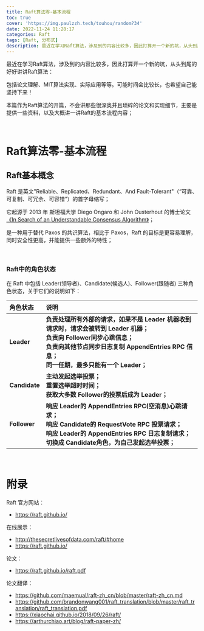```yaml
---
title: Raft算法零-基本流程
toc: true
cover: 'https://img.paulzzh.tech/touhou/random?34'
date: 2022-11-24 11:28:17
categories: Raft
tags: [Raft, 分布式]
description: 最近在学习Raft算法，涉及到的内容比较多，因此打算开一个新的坑，从头到尾的好好讲讲Raft算法。包括论文理解、MIT算法实现、实际应用等等。可能时间会比较长，也希望自己能坚持下来！本篇作为Raft算法的开篇，不会讲那些很深奥并且琐碎的论文和实现细节，主要是提供一些资料，以及大概讲一讲Raft的基本流程内容；
---
```


最近在学习Raft算法，涉及到的内容比较多，因此打算开一个新的坑，从头到尾的好好讲讲Raft算法：

包括论文理解、MIT算法实现、实际应用等等。可能时间会比较长，也希望自己能坚持下来！

本篇作为Raft算法的开篇，不会讲那些很深奥并且琐碎的论文和实现细节，主要是提供一些资料，以及大概讲一讲Raft的基本流程内容；

<br/>

<!--more-->

# **Raft算法零-基本流程**

## **Raft基本概念**

Raft 是英文"Reliable、Replicated、Redundant、And Fault-Tolerant"（“可靠、可复制、可冗余、可容错”）的首字母缩写；

它起源于 2013 年 斯坦福大学 Diego Ongaro 和 John Ousterhout 的博士论文[《In Search of an Understandable Consensus Algorithm》](https://raft.github.io/raft.pdf)；

是一种用于替代 Paxos 的共识算法，相比于 Paxos，Raft 的目标是更容易理解，同时安全性更高，并能提供一些额外的特性；







<br/>

### **Raft中的角色状态**

在 Raft 中包括 Leader(领导者)、Candidate(候选人)、Follower(跟随者) 三种角色状态，关于它们的说明如下：

| **角色状态**  | **说明**                                                     |
| :------------ | :----------------------------------------------------------- |
| **Leader**    | **负责处理所有外部的请求，如果不是 Leader 机器收到请求时，请求会被转到 Leader 机器；**<br />**负责向 Follower同步心跳信息；**<br />**负责向其他节点同步日志复制 AppendEntries RPC 信息；**<br />**同一任期，最多只能有一个 Leader；** |
| **Candidate** | **主动发起选举投票；**<br />**重置选举超时时间；**<br />**获取大多数 Follower的投票后成为 Leader；** |
| **Follower**  | **响应 Leader的 AppendEntries RPC(空消息)心跳请求；**<br />**响应 Candidate的 RequestVote RPC 投票请求；**<br />**响应 Leader的 AppendEntries RPC 日志复制请求；**<br />**切换成 Candidate角色，为自己发起选举投票；** |





















<br/>

# **附录**

Raft 官方网站：

-   https://raft.github.io/

在线展示：

-   http://thesecretlivesofdata.com/raft/#home
-   https://raft.github.io/

论文：

-   https://raft.github.io/raft.pdf

论文翻译：

-   https://github.com/maemual/raft-zh_cn/blob/master/raft-zh_cn.md
-   https://github.com/brandonwang001/raft_translation/blob/master/raft_translation/raft_translation.pdf
-   https://xiaochai.github.io/2018/09/26/raft/
-   https://arthurchiao.art/blog/raft-paper-zh/

<br/>
